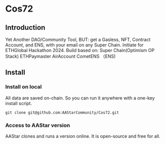 # Cos72
## Introduction
Yet Another DAO/Community Tool, BUT: get a Gasless, NFT, Contract Account, and ENS, with your email on any Super Chain.
Initiate for ETHGlobal Hackathon 2024.
Build based on:
Super Chain(Optimism OP Stack)
ETHPaymaster
AirAccount
CometENS （ENS)

## Install
### Install on local
All data are saved on-chain. So you can run it anywhere with a one-key install script.

```
git clone git@github.com:AAStarCommunity/Cos72.git
```

### Access to AAStar version
AAStar clones and runs a version online. It is open-source and free for all.
